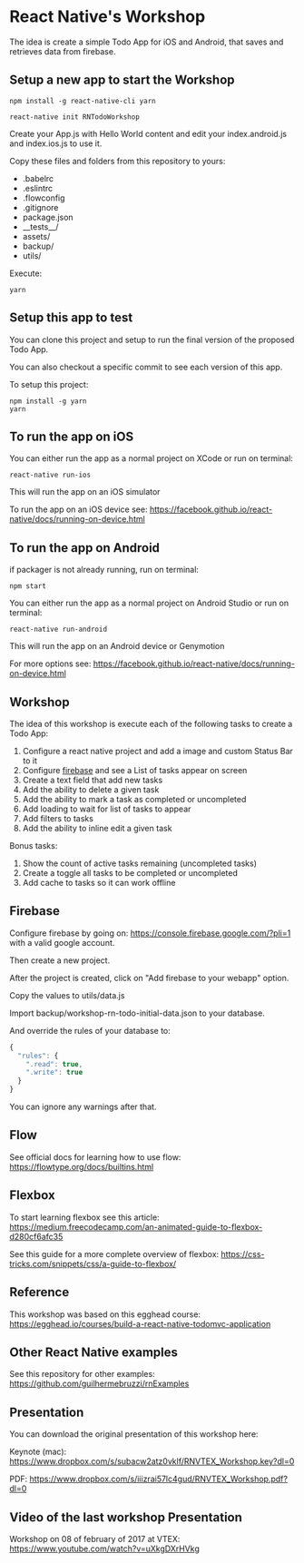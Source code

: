 # React Native's Workshop

The idea is create a simple Todo App for iOS and Android, that saves and retrieves data from firebase.

## Setup a new app to start the Workshop

```shell
npm install -g react-native-cli yarn
```

```shell
react-native init RNTodoWorkshop
```

Create your App.js with Hello World content and edit your index.android.js and index.ios.js to use it.

Copy these files and folders from this repository to yours:

* .babelrc
* .eslintrc
* .flowconfig
* .gitignore
* package.json
* \_\_tests\_\_/
* assets/
* backup/
* utils/

Execute:

```shell
yarn
```

## Setup this app to test

You can clone this project and setup to run the final version of the proposed Todo App.

You can also checkout a specific commit to see each version of this app.

To setup this project:

```shell
npm install -g yarn
yarn
```

## To run the app on iOS

You can either run the app as a normal project on XCode or run on terminal:

```shell
react-native run-ios
```

This will run the app on an iOS simulator

To run the app on an iOS device see: https://facebook.github.io/react-native/docs/running-on-device.html

## To run the app on Android

if packager is not already running, run on terminal:

```shell
npm start
```

You can either run the app as a normal project on Android Studio or run on terminal:

```shell
react-native run-android
```

This will run the app on an Android device or Genymotion

For more options see: https://facebook.github.io/react-native/docs/running-on-device.html

## Workshop

The idea of this workshop is execute each of the following tasks to create a Todo App:

1. Configure a react native project and add a image and custom Status Bar to it
2. Configure [firebase](#firebase) and see a List of tasks appear on screen
3. Create a text field that add new tasks
4. Add the ability to delete a given task
5. Add the ability to mark a task as completed or uncompleted
6. Add loading to wait for list of tasks to appear
7. Add filters to tasks
8. Add the ability to inline edit a given task

Bonus tasks:

1. Show the count of active tasks remaining (uncompleted tasks)
2. Create a toggle all tasks to be completed or uncompleted
3. Add cache to tasks so it can work offline

## Firebase

Configure firebase by going on: https://console.firebase.google.com/?pli=1 with a valid google account.

Then create a new project.

After the project is created, click on "Add firebase to your webapp" option.

Copy the values to utils/data.js

Import backup/workshop-rn-todo-initial-data.json to your database.

And override the rules of your database to:

```javascript
{
  "rules": {
    ".read": true,
    ".write": true
  }
}
```

You can ignore any warnings after that.

## Flow

See official docs for learning how to use flow: https://flowtype.org/docs/builtins.html

## Flexbox

To start learning flexbox see this article: https://medium.freecodecamp.com/an-animated-guide-to-flexbox-d280cf6afc35

See this guide for a more complete overview of flexbox: https://css-tricks.com/snippets/css/a-guide-to-flexbox/

## Reference

This workshop was based on this egghead course: https://egghead.io/courses/build-a-react-native-todomvc-application

## Other React Native examples

See this repository for other examples: https://github.com/guilhermebruzzi/rnExamples

## Presentation

You can download the original presentation of this workshop here:

Keynote (mac): https://www.dropbox.com/s/subacw2atz0vklf/RNVTEX_Workshop.key?dl=0

PDF: https://www.dropbox.com/s/iiizrai57lc4gud/RNVTEX_Workshop.pdf?dl=0

## Video of the last workshop Presentation

Workshop on 08 of february of 2017 at VTEX: https://www.youtube.com/watch?v=uXkgDXrHVkg
